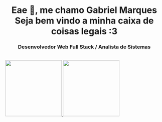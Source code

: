 <h1 align="center">Eae 👋, me chamo Gabriel Marques<br>Seja bem vindo a minha caixa de coisas legais :3</h1>

<h3 align="center">Desenvolvedor Web Full Stack / Analista de Sistemas</h3>
<br>
<div>
  <a href="https://github.com/NikisGabriel">
  <img height="180em" src="https://github-readme-stats.vercel.app/api?username=GabrielMarquesGithub&show_icons=true&theme=monokai&include_all_commits=true&count_private=true">
  <img height="180em" src="https://github-readme-stats.vercel.app/api/top-langs/?username=GabrielMarquesGithub&layout=compact&langs_count=8&theme=monokai">
    <a/>
</div>


